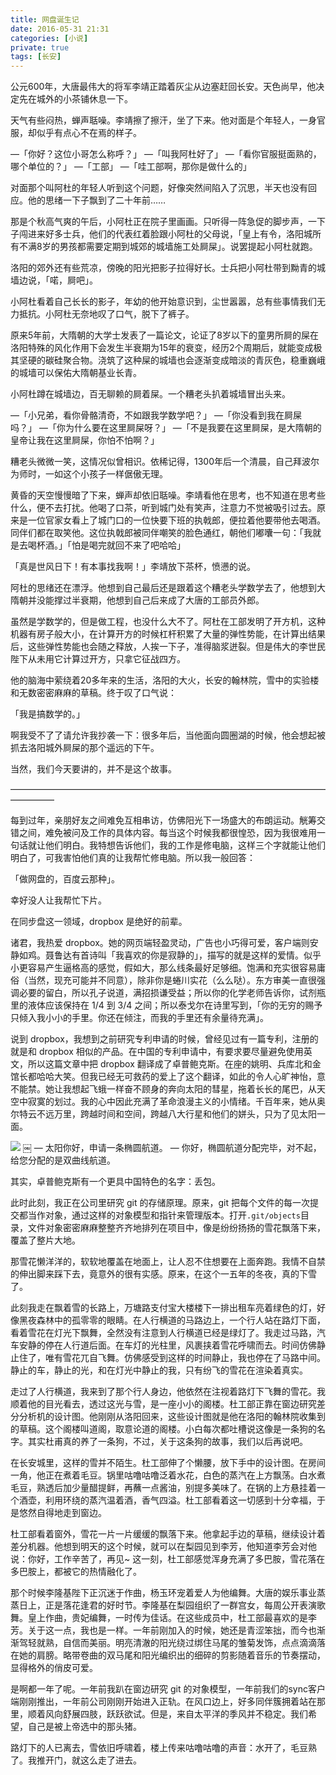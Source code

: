 ```yaml
---
title: 网盘诞生记
date: 2016-05-31 21:31
categories: [小说]
private: true
tags: [长安]
---
```


公元600年，大唐最伟大的将军李靖正踏着灰尘从边塞赶回长安。天色尚早，他决定先在城外的小茶铺休息一下。

天气有些闷热，蝉声聒噪。李靖擦了擦汗，坐了下来。他对面是个年轻人，一身官服，却似乎有点心不在焉的样子。

—「你好？这位小哥怎么称呼？」
—「叫我阿杜好了」
—「看你官服挺面熟的，哪个单位的？」
—「工部」
—「哇工部啊，那你是做什么的」

对面那个叫阿杜的年轻人听到这个问题，好像突然间陷入了沉思，半天也没有回应。他的思绪一下子飘到了二十年前……

那是个秋高气爽的午后，小阿杜正在院子里画画。只听得一阵急促的脚步声，一下子闯进来好多士兵，他们的代表红着脸跟小阿杜的父母说，「皇上有令，洛阳城所有不满8岁的男孩都需要定期到城郊的城墙施工处屙屎」。说罢提起小阿杜就跑。

洛阳的郊外还有些荒凉，傍晚的阳光把影子拉得好长。士兵把小阿杜带到黝青的城墙边说，「喏，屙吧」。

小阿杜看着自己长长的影子，年幼的他开始意识到，尘世嚣嚣，总有些事情我们无力抵抗。小阿杜无奈地叹了口气，脱下了裤子。

原来5年前，大隋朝的大学士发表了一篇论文，论证了8岁以下的童男所屙的屎在洛阳特殊的风化作用下会发生半衰期为15年的衰变，经历2个周期后，就能变成极其坚硬的碳硅聚合物。浇筑了这种屎的城墙也会逐渐变成暗淡的青灰色，稳重巍峨的城墙可以保佑大隋朝基业长青。

小阿杜蹲在城墙边，百无聊赖的屙着屎。一个糟老头扒着城墙冒出头来。

—「小兄弟，看你骨骼清奇，不如跟我学数学吧？」
—「你没看到我在屙屎吗？」
—「你为什么要在这里屙屎呀？」
—「不是我要在这里屙屎，是大隋朝的皇帝让我在这里屙屎，你怕不怕啊？」

糟老头微微一笑，这情况似曾相识。依稀记得，1300年后一个清晨，自己拜波尔为师时，一如这个小孩子一样倨傲无理。

黄昏的天空慢慢暗了下来，蝉声却依旧聒噪。李靖看他在思考，也不知道在思考些什么，便不去打扰。他喝了口茶，听到城门处有笑声，注意力不觉被吸引过去。原来是一位官家女看上了城门口的一位快要下班的执戟郎，便拉着他要带他去喝酒。同伴们都在取笑他。这位执戟郎被同伴嘲笑的脸色通红，朝他们嘟囔一句：「我就是去喝杯酒。」「怕是喝完就回不来了吧哈哈」

「真是世风日下！有本事找我啊！」李靖放下茶杯，愤懑的说。

阿杜的思绪还在漂浮。他想到自己最后还是跟着这个糟老头学数学去了，他想到大隋朝并没能撑过半衰期，他想到自己后来成了大唐的工部员外郎。

虽然是学数学的，但是做工程，也没什么大不了。阿杜在工部发明了开方机，这种机器有房子般大小，在计算开方的时候杠杆积累了大量的弹性势能，在计算出结果后，这些弹性势能也会随之释放，人挨一下子，准得脑浆迸裂。但是伟大的李世民陛下从未用它计算过开方，只拿它征战四方。

他的脑海中萦绕着20多年来的生活，洛阳的大火，长安的翰林院，雪中的实验楼和无数密密麻麻的草稿。终于叹了口气说：

「我是搞数学的。」

啊我受不了了请允许我抄袭一下：很多年后，当他面向圆圈湖的时候，他会想起被抓去洛阳城外屙屎的那个遥远的下午。

当然，我们今天要讲的，并不是这个故事。

—————————————————————————————————————————

每到过年，亲朋好友之间难免互相串访，仿佛阳光下一场盛大的布朗运动。觥筹交错之间，难免被问及工作的具体内容。每当这个时候我都很惶恐，因为我很难用一句话就让他们明白。我特想告诉他们，我的工作是修电脑，这样三个字就能让他们明白了，可我害怕他们真的让我帮忙修电脑。所以我一般回答：

「做网盘的，百度云那种」。

幸好没人让我帮忙下片。

在同步盘这一领域，dropbox 是绝好的前辈。

诸君，我热爱 dropbox。她的网页端轻盈灵动，广告也小巧得可爱，客户端则安静如鸡。聂鲁达有首诗叫「我喜欢的你是寂静的」，描写的就是这样的爱情。似乎小更容易产生逼格高的感觉，假如大，那么线条最好足够细。饱满和充实很容易庸俗（当然，现充可能并不同意），除非你是蜷川实花（么么哒）。东方审美一直很强调必要的留白，所以孔子说道，满招损谦受益；所以你的化学老师告诉你，试剂瓶里的液体应该保持在 1/4 到 3/4 之间；所以泰戈尔在诗里写到，「你的无穷的赐予只倾入我小小的手里。你还在倾注，而我的手里还有余量待充满」。

说到 dropbox，我想到之前研究专利申请的时候，曾经见过有一篇专利，注册的就是和 dropbox 相似的产品。在中国的专利申请中，有要求要尽量避免使用英文，所以这篇文章中把 dropbox 翻译成了卓普鲍克斯。在座的姚明、兵库北和金馆长都哈哈大笑。但我已经无可救药的爱上了这个翻译，如此的令人心旷神怡，意不能禁。她让我想起飞蛾一样奋不顾身的奔向太阳的彗星，拖着长长的尾巴，从天空中寂寞的划过。我的心中因此充满了革命浪漫主义的小情绪。千百年来，她从奥尔特云不远万里，跨越时间和空间，跨越八大行星和他们的姘头，只为了见太阳一面。

![](http://wulfric.qiniudn.com/wangpandanshengji.png)
￼
— 太阳你好，申请一条椭圆航道。
— 你好，椭圆航道分配完毕，对不起，给您分配的是双曲线航道。

其实，卓普鲍克斯有一个更具中国特色的名字：丢包。

此时此刻，我正在公司里研究 git 的存储原理。原来，git 把每个文件的每一次提交都当作对象，通过这样的对象模型和指针来管理版本。打开`.git/objects`目录，文件对象密密麻麻整整齐齐地排列在项目中，像是纷纷扬扬的雪花飘落下来，覆盖了整片大地。

那雪花懒洋洋的，软软地覆盖在地面上，让人忍不住想要在上面奔跑。我情不自禁的伸出脚来踩下去，竟意外的很有实感。原来，在这个一五年的冬夜，真的下雪了。

此刻我走在飘着雪的长路上，万塘路支付宝大楼楼下一排出租车亮着绿色的灯，好像黑夜森林中的孤零零的眼睛。在人行横道的马路边上，一个行人站在路灯下面，看着雪花在灯光下飘舞，全然没有注意到人行横道已经是绿灯了。我走过马路，汽车安静的停在人行道后面。在车灯的光柱里，风裹挟着雪花呼啸而去。时间仿佛静止住了，唯有雪花兀自飞舞。仿佛感受到这样的时间静止，我也停在了马路中间。静止的车，静止的光，和在灯光中静止的我，只有纷飞的雪花在渲染着真实。

走过了人行横道，我来到了那个行人身边，他依然在注视着路灯下飞舞的雪花。我顺着他的目光看去，透过这光与雪，是一座小小的阁楼。杜工部正靠在窗边研究差分分析机的设计图。他刚刚从洛阳回来，这些设计图就是他在洛阳的翰林院收集到的草稿。这个阁楼叫道阁，取意论道的阁楼。小白每次都吐槽说这像是一条狗的名字。其实杜甫真的养了一条狗，不过，关于这条狗的故事，我们以后再说吧。

在长安城里，这样的雪并不陌生。杜工部伸了个懒腰，放下手中的设计图。在房间一角，他正在煮着毛豆。锅里咕噜咕噜泛着水花，白色的蒸汽在上方飘荡。白水煮毛豆，熟透后加少量醋提鲜，再蘸一点酱油，别提多美味了。在锅的上方悬挂着一个酒壶，利用环绕的蒸汽温着酒，香气四溢。杜工部看着这一切感到十分幸福，于是悠然自得地走到窗边。

杜工部看着窗外，雪花一片一片缓缓的飘落下来。他拿起手边的草稿，继续设计着差分机器。他想到明天的这个时候，就可以在梨园见到李芳，他知道李芳会对他说：你好，工作辛苦了，再见~ 这一刻，杜工部感觉浑身充满了多巴胺，雪花落在多巴胺上，都被它的热情融化了。

那个时候李隆基陛下正沉迷于作曲，杨玉环宠着爱人为他编舞。大唐的娱乐事业蒸蒸日上，正是落花逢君的好时节。李隆基在梨园组织了一群宫女，每周公开表演歌舞。皇上作曲，贵妃编舞，一时传为佳话。在这些成员中，杜工部最喜欢的是李芳。关于这一点，我也是一样。一年前刚加入的时候，她还是青涩笨拙，而今也渐渐驾轻就熟，自信而美丽。明亮清澈的阳光绕过绑住马尾的雏菊发饰，点点滴滴落在她的肩膀。略带卷曲的双马尾和阳光编织出的细碎的剪影随着音乐的节奏摆动，显得格外的俏皮可爱。

是啊都一年了呢。一年前我趴在窗边研究 git 的对象模型，一年前我们的sync客户端刚刚推出，一年前公司刚刚开始进入正轨。在风口边上，好多同伴簇拥着站在那里，顺着风向舒展四肢，跃跃欲试。但是，来自太平洋的季风并不稳定。我们希望，自己是被上帝选中的那头猪。

路灯下的人已离去，雪依旧呼啸着，楼上传来咕噜咕噜的声音：水开了，毛豆熟了。我推开门，就这么走了进去。